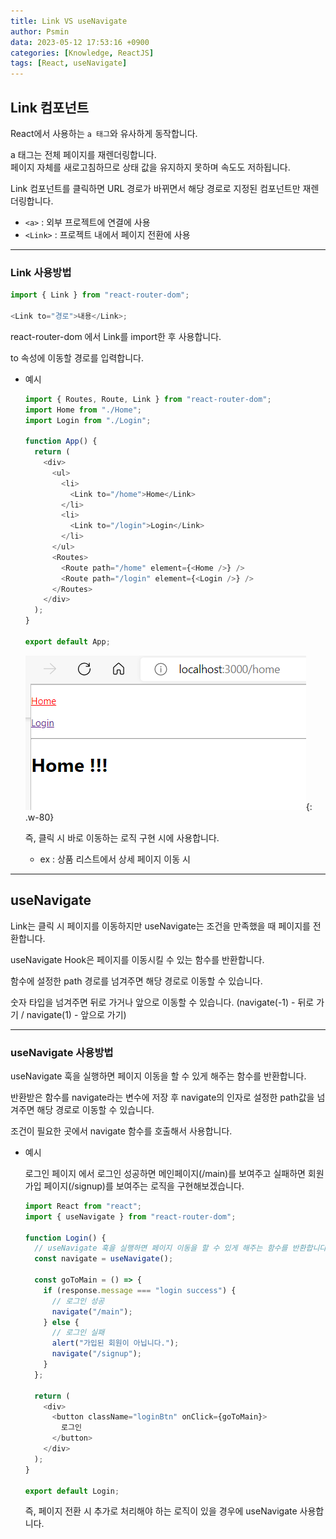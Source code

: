 ```yaml
---
title: Link VS useNavigate
author: Psmin
data: 2023-05-12 17:53:16 +0900
categories: [Knowledge, ReactJS]
tags: [React, useNavigate]
---
```


## Link 컴포넌트

React에서 사용하는 `a 태그`와 유사하게 동작합니다.

a 태그는 전체 페이지를 재렌더링합니다.  
페이지 자체를 새로고침하므로 상태 값을 유지하지 못하며 속도도 저하됩니다.

Link 컴포넌트를 클릭하면 URL 경로가 바뀌면서 해당 경로로 지정된 컴포넌트만 재렌더링합니다.

- `<a>` : 외부 프로젝트에 연결에 사용
- `<Link>` : 프로젝트 내에서 페이지 전환에 사용

---

### Link 사용방법

```js
import { Link } from "react-router-dom";

<Link to="경로">내용</Link>;
```

react-router-dom 에서 Link를 import한 후 사용합니다.

to 속성에 이동할 경로를 입력합니다.

- 예시

  ```js
  import { Routes, Route, Link } from "react-router-dom";
  import Home from "./Home";
  import Login from "./Login";

  function App() {
    return (
      <div>
        <ul>
          <li>
            <Link to="/home">Home</Link>
          </li>
          <li>
            <Link to="/login">Login</Link>
          </li>
        </ul>
        <Routes>
          <Route path="/home" element={<Home />} />
          <Route path="/login" element={<Login />} />
        </Routes>
      </div>
    );
  }

  export default App;
  ```

  ![link](/assets/img/link.png){: .w-80}

  즉, 클릭 시 바로 이동하는 로직 구현 시에 사용합니다.

  - ex : 상품 리스트에서 상세 페이지 이동 시

---

## useNavigate

Link는 클릭 시 페이지를 이동하지만 useNavigate는 조건을 만족했을 때 페이지를 전환합니다.

useNavigate Hook은 페이지를 이동시킬 수 있는 함수를 반환합니다.

함수에 설정한 path 경로를 넘겨주면 해당 경로로 이동할 수 있습니다.

숫자 타입을 넘겨주면 뒤로 가거나 앞으로 이동할 수 있습니다. (navigate(-1) - 뒤로 가기 / navigate(1) - 앞으로 가기)

---

### useNavigate 사용방법

useNavigate 훅을 실행하면 페이지 이동을 할 수 있게 해주는 함수를 반환합니다.

반환받은 함수를 navigate라는 변수에 저장 후 navigate의 인자로 설정한 path값을 넘겨주면 해당 경로로 이동할 수 있습니다.

조건이 필요한 곳에서 navigate 함수를 호출해서 사용합니다.

- 예시

  로그인 페이지 에서 로그인 성공하면 메인페이지(/main)를 보여주고 실패하면 회원가입 페이지(/signup)를 보여주는 로직을 구현해보겠습니다.

  ```js
  import React from "react";
  import { useNavigate } from "react-router-dom";

  function Login() {
    // useNavigate 훅을 실행하면 페이지 이동을 할 수 있게 해주는 함수를 반환합니다.
    const navigate = useNavigate();

    const goToMain = () => {
      if (response.message === "login success") {
        // 로그인 성공
        navigate("/main");
      } else {
        // 로그인 실패
        alert("가입된 회원이 아닙니다.");
        navigate("/signup");
      }
    };

    return (
      <div>
        <button className="loginBtn" onClick={goToMain}>
          로그인
        </button>
      </div>
    );
  }

  export default Login;
  ```

  즉, 페이지 전환 시 추가로 처리해야 하는 로직이 있을 경우에 useNavigate 사용합니다.
